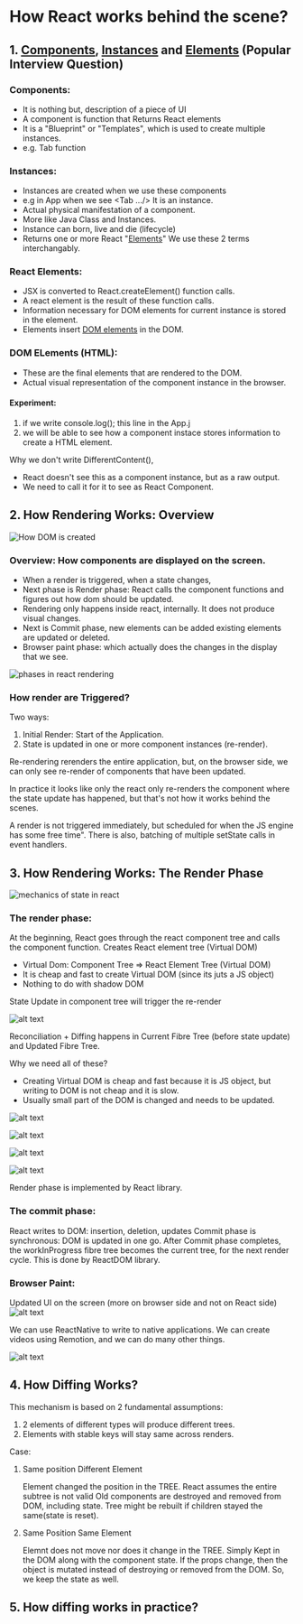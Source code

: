 # How React works behind the scene?

## 1. [Components](#components), [Instances](#instances) and [Elements](#react-elements) (Popular Interview Question)

### Components:

<a name="components"></a>

- It is nothing but, description of a piece of UI
- A component is function that Returns React elements
- It is a "Blueprint" or "Templates", which is used to create multiple instances.
- e.g. Tab function

### Instances:

<a name="instances"></a>

- Instances are created when we use these components
- e.g in App when we see <Tab .../> It is an instance.
- Actual physical manifestation of a component.
- More like Java Class and Instances.
- Instance can born, live and die (lifecycle)
- Returns one or more React "[Elements](#react-elements)"
  We use these 2 terms interchangably.

### React Elements:

<a name="react-elements"></a>

- JSX is converted to React.createElement() function calls.
- A react element is the result of these function calls.
- Information necessary for DOM elements for current instance is stored in the element.
- Elements insert [DOM elements](#dom-elements) in the DOM.

### DOM ELements (HTML):

<a name="dom-elements"></a>

- These are the final elements that are rendered to the DOM.
- Actual visual representation of the component instance in the browser.

#### Experiment:

1. if we write console.log(<DifferentContent test={23} />); this line in the App.j
2. we will be able to see how a component instace stores information to create a HTML element.

Why we don't write DifferentContent(),

- React doesn't see this as a component instance, but as a raw output.
- We need to call it <DifferentContent /> for it to see as React Component.

## 2. How Rendering Works: Overview

![How DOM is created](readme/image.png)

### Overview: How components are displayed on the screen.

- When a render is triggered, when a state changes,
- Next phase is Render phase: React calls the component functions and figures out how dom should be updated.
- Rendering only happens inside react, internally. It does not produce visual changes.
- Next is Commit phase, new elements can be added existing elements are updated or deleted.
- Browser paint phase: which actually does the changes in the display that we see.

![phases in react rendering](readme/image2.png)

### How render are Triggered?

Two ways:

1. Initial Render: Start of the Application.
2. State is updated in one or more component instances (re-render).

Re-rendering rerenders the entire application, but, on the browser side, we can only see re-render of components that have been updated.

In practice it looks like only the react only re-renders the component where the state update has happened, but that's not how it works behind the scenes.

A render is not triggered immediately, but scheduled for when the JS engine has some
free time". There is also, batching of multiple setState calls in event handlers.

## 3. How Rendering Works: The Render Phase

![mechanics of state in react](readme/image3.png)

### The render phase:

At the beginning, React goes through the react component tree and calls the component function.
Creates React element tree (Virtual DOM)

- Virtual Dom: Component Tree => React Element Tree (Virtual DOM)
- It is cheap and fast to create Virtual DOM (since its juts a JS object)
- Nothing to do with shadow DOM

State Update in component tree will trigger the re-render

![alt text](readme/image4.png)

Reconciliation + Diffing happens in Current Fibre Tree (before state update) and Updated Fibre Tree.

Why we need all of these?

- Creating Virtual DOM is cheap and fast because it is JS object, but writing to DOM is not cheap and it is slow.
- Usually small part of the DOM is changed and needs to be updated.

![alt text](readme/image5.png)

![alt text](readme/image6.png)

![alt text](readme/image7.png)

![alt text](readme/renderPhase.png)

Render phase is implemented by React library.

### The commit phase:

React writes to DOM: insertion, deletion, updates
Commit phase is synchronous: DOM is updated in one go.
After Commit phase completes, the workInProgress fibre tree becomes the current tree, for the next render cycle.
This is done by ReactDOM library.

### Browser Paint:

Updated UI on the screen (more on browser side and not on React side)
![alt text](readme/image8.png)

We can use ReactNative to write to native applications.
We can create videos using Remotion, and we can do many other things.

![alt text](readme/summary.png)

## 4. How Diffing Works?

This mechanism is based on 2 fundamental assumptions:

1. 2 elements of different types will produce different trees.
2. Elements with stable keys will stay same across renders.

Case:

1. Same position Different Element

   Element changed the position in the TREE.
   React assumes the entire subtree is not valid
   Old components are destroyed and removed from DOM, including state.
   Tree might be rebuilt if children stayed the same(state is reset).

2. Same Position Same Element

   Elemnt does not move nor does it change in the TREE.
   Simply Kept in the DOM along with the component state.
   If the props change, then the object is mutated instead of destroying or removed from the DOM.
   So, we keep the state as well.

## 5. How diffing works in practice?

